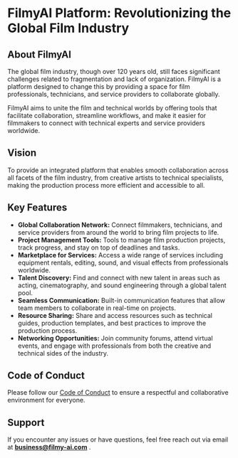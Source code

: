 # FilmyAI Platform: Revolutionizing the Global Film Industry

## About FilmyAI
The global film industry, though over 120 years old, still faces significant challenges related to fragmentation and lack of organization. FilmyAI is a platform designed to change this by providing a space for film professionals, technicians, and service providers to collaborate globally.

FilmyAI aims to unite the film and technical worlds by offering tools that facilitate collaboration, streamline workflows, and make it easier for filmmakers to connect with technical experts and service providers worldwide.

## Vision
To provide an integrated platform that enables smooth collaboration across all facets of the film industry, from creative artists to technical specialists, making the production process more efficient and accessible to all.

## Key Features
* **Global Collaboration Network:** Connect filmmakers, technicians, and service providers from around the world to bring film projects to life.
* **Project Management Tools:** Tools to manage film production projects, track progress, and stay on top of deadlines and tasks.
* **Marketplace for Services:** Access a wide range of services including equipment rentals, editing, sound, and visual effects from professionals worldwide.
* **Talent Discovery:** Find and connect with new talent in areas such as acting, cinematography, and sound engineering through a global talent pool.
* **Seamless Communication:** Built-in communication features that allow team members to collaborate in real-time on projects.
* **Resource Sharing:** Share and access resources such as technical guides, production templates, and best practices to improve the production process.
* **Networking Opportunities:** Join community forums, attend virtual events, and engage with professionals from both the creative and technical sides of the industry.

## Code of Conduct
Please follow our [Code of Conduct](https://github.com/Team-FilmyAI/Filmy-AI/blob/main/wiki_images/Team%20Agreement.docx) to ensure a respectful and collaborative environment for everyone.

## Support
If you encounter any issues or have questions, feel free reach out via email at **business@filmy-ai.com** .

